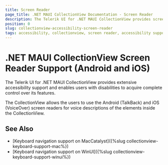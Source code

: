 ```yaml
---
title: Screen Reader
page_title: .NET MAUI CollectionView Documentation - Screen Reader
description: The Telerik UI for .NET MAUI CollectionView provides screen reader support for Android and iOS.
position: 0
slug: collectionview-accessibility-screen-reader
tags: accessibility, collectionview, screen reader, accessibility support, dotnet maui
---
```


# .NET MAUI CollectionView Screen Reader Support (Android and iOS)

The Telerik UI for .NET MAUI CollectionView provides extensive accessibility support and enables users with disabilities to acquire complete control over its features.

The CollectionView allows the users to use the Android (TalkBack) and iOS (VoiceOver) screen readers for voice descriptions of the elements inside the CollectionView.

## See Also

- [Keyboard navigation support on MacCatalyst]({%slug collectionview-keyboard-support-mac%})
- [Keyboard navigation support on WinUI]({%slug collectionview-keyboard-support-winui%})